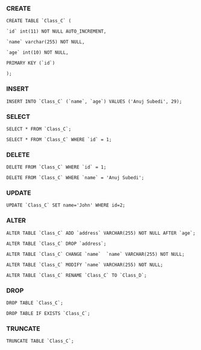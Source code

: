 ### CREATE

    CREATE TABLE `Class_C` (
    
    `id` int(11) NOT NULL AUTO_INCREMENT,
    
    `name` varchar(255) NOT NULL,
    
    `age` int(10) NOT NULL,
    
    PRIMARY KEY (`id`)
    
    );


### INSERT

    INSERT INTO `Class_C` (`name`, `age`) VALUES ('Anuj Subedi', 29);

  
### SELECT

    SELECT * FROM `Class_C`;
    
    SELECT * FROM `Class_C` WHERE `id` = 1;


### DELETE

    DELETE FROM `Class_C` WHERE `id` = 1;
    
    DELETE FROM `Class_C` WHERE `name` = 'Anuj Subedi';


### UPDATE

    UPDATE `Class_C` SET name='John' WHERE id=2;

  
### ALTER

    ALTER TABLE `Class_C` ADD `address` VARCHAR(255) NOT NULL AFTER `age`;
    
    ALTER TABLE `Class_C` DROP `address`;
    
    ALTER TABLE `Class_C` CHANGE `name`  `name` VARCHAR(255) NOT NULL;
    
    ALTER TABLE `Class_C` MODIFY `name` VARCHAR(255) NOT NULL;
    
    ALTER TABLE `Class_C` RENAME `Class_C` TO `Class_D`;

### DROP

    DROP TABLE `Class_C`;
    
    DROP TABLE IF EXISTS `Class_C`;

  
### TRUNCATE

    TRUNCATE TABLE `Class_C`;
